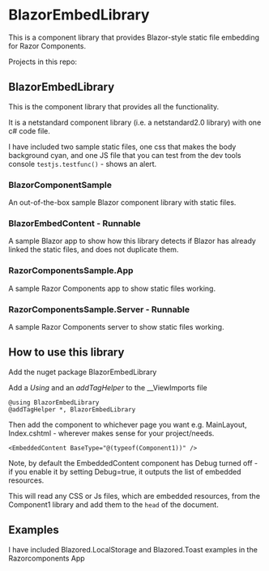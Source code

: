 
# BlazorEmbedLibrary

This is a component library that provides Blazor-style static file embedding for Razor Components.

Projects in this repo:

## BlazorEmbedLibrary

This is the component library that provides all the functionality.

It is a netstandard component library (i.e. a netstandard2.0 library) with one c# code file.

I have included two sample static files, one css that makes the body background cyan, and one JS file that you can test from the dev tools console `testjs.testfunc()` - shows an alert.

### BlazorComponentSample

An out-of-the-box sample Blazor component library with static files.

### BlazorEmbedContent - Runnable

A sample Blazor app to show how this library detects if Blazor has already linked the static files, and does not duplicate them.

### RazorComponentsSample.App

A sample Razor Components app to show static files working.

### RazorComponentsSample.Server - Runnable

A sample Razor Components server to show static files working.

## How to use this library

Add the nuget package BlazorEmbedLibrary

Add a *Using* and an *addTagHelper* to the __ViewImports file

```
@using BlazorEmbedLibrary
@addTagHelper *, BlazorEmbedLibrary
```

Then add the component to whichever page you want e.g. MainLayout, Index.cshtml - wherever makes sense for your project/needs.

```
<EmbeddedContent BaseType="@(typeof(Component1))" />
```

Note, by default the EmbeddedContent component has Debug turned off - if you enable it by setting Debug=true, it outputs the list of embedded resources.

This will read any CSS or Js files, which are embedded resources, from the Component1 library and add them to the `head` of the document.

## Examples

I have included Blazored.LocalStorage and Blazored.Toast examples in the Razorcomponents App

